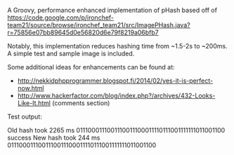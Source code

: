 A Groovy, performance enhanced implementation of pHash based off of
https://code.google.com/p/ironchef-team21/source/browse/ironchef_team21/src/ImagePHash.java?r=75856e07bb89645d0e56820d6e79f8219a06bfb7

Notably, this implementation reduces hashing time from ~1.5-2s to ~200ms.  A simple test and
sample image is included.

Some additional ideas for enhancements can be found at:

*  http://nekkidphpprogrammer.blogspot.fi/2014/02/yes-it-is-perfect-now.html
*  http://www.hackerfactor.com/blog/index.php?/archives/432-Looks-Like-It.html (comments section)


Test output:

Old hash took 2265 ms
0111000111001110011100011110111001111111011001100
success
New hash took 244 ms
0111000111001110011100011110111001111111011001100